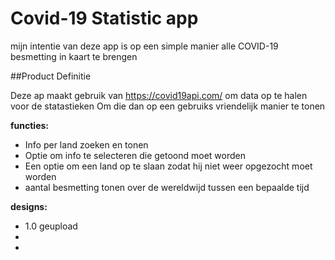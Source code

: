 # Covid-19 Statistic app

mijn intentie van deze app is op een simple manier alle COVID-19 besmetting in kaart te brengen

##Product Definitie

Deze ap maakt gebruik van ​https://covid19api.com/​ om data op te halen voor de statastieken 
Om die dan op een gebruiks vriendelijk manier te tonen


**functies:**

* Info per land zoeken en tonen
* Optie om info te selecteren die getoond moet worden
* Een optie om een land op te slaan zodat hij niet weer opgezocht moet worden
* aantal besmetting tonen over de wereldwijd tussen een bepaalde tijd

 **designs:**
* 1.0 geupload
*
*
